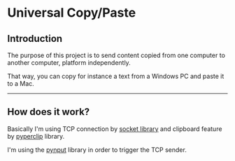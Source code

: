 # Universal Copy/Paste

## Introduction

The purpose of this project is to send content copied from one computer to another computer, platform independently.

That way, you can copy for instance a text from a Windows PC and paste it to a Mac.

---

## How does it work?

Basically I'm using TCP connection by [socket library](https://docs.python.org/3/library/socket.html#creating-sockets) and clipboard feature by [pyperclip](https://pypi.org/project/pyperclip/) library.

I'm using the [pynput](https://pypi.org/project/pynput/) library in order to trigger the TCP sender.
